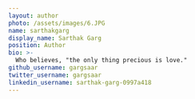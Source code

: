 ```yaml
---
layout: author
photo: /assets/images/6.JPG
name: sarthakgarg
display_name: Sarthak Garg
position: Author
bio: >-
  Who believes, "the only thing precious is love."
github_username: gargsaar
twitter_username: gargsaar
linkedin_username: sarthak-garg-0997a418
---
```

